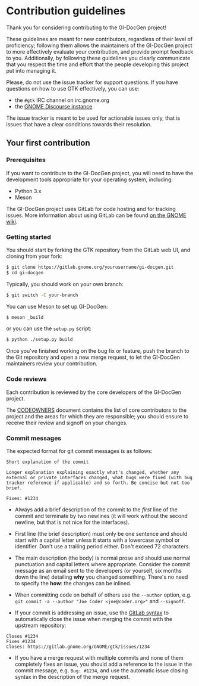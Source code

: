 # Contribution guidelines

Thank you for considering contributing to the GI-DocGen project!

These guidelines are meant for new contributors, regardless of their level
of proficiency; following them allows the maintainers of the GI-DocGen project
to more effectively evaluate your contribution, and provide prompt feedback to
you. Additionally, by following these guidelines you clearly communicate
that you respect the time and effort that the people developing this project
put into managing it.

Please, do not use the issue tracker for support questions. If you have
questions on how to use GTK effectively, you can use:

 - the `#gtk` IRC channel on irc.gnome.org
 - the [GNOME Discourse instance](https://discourse.gnome.org/)

The issue tracker is meant to be used for actionable issues only, that is
issues that have a clear conditions towards their resolution.

## Your first contribution

### Prerequisites

If you want to contribute to the GI-DocGen project, you will need to have
the development tools appropriate for your operating system, including:

 - Python 3.x
 - Meson

The GI-DocGen project uses GitLab for code hosting and for tracking issues.
More information about using GitLab can be found [on the GNOME
wiki](https://wiki.gnome.org/GitLab).

### Getting started

You should start by forking the GTK repository from the GitLab web UI, and
cloning from your fork:

```sh
$ git clone https://gitlab.gnome.org/yourusername/gi-docgen.git
$ cd gi-docgen
```

Typically, you should work on your own branch:

```sh
$ git switch -C your-branch
```

You can use Meson to set up GI-DocGen:

```sh
$ meson _build
```

or you can use the `setup.py` script:

```sh
$ python ./setup.py build
```

Once you've finished working on the bug fix or feature, push the branch
to the Git repository and open a new merge request, to let the GI-DocGen
maintainers review your contribution.

### Code reviews

Each contribution is reviewed by the core developers of the GI-DocGen
project.

The [CODEOWNERS](./docs/CODEOWNERS) document contains the list of core
contributors to the project and the areas for which they are responsible;
you should ensure to receive their review and signoff on your changes.

### Commit messages

The expected format for git commit messages is as follows:

```plain
Short explanation of the commit

Longer explanation explaining exactly what's changed, whether any
external or private interfaces changed, what bugs were fixed (with bug
tracker reference if applicable) and so forth. Be concise but not too
brief.

Fixes: #1234
```

 - Always add a brief description of the commit to the _first_ line of
 the commit and terminate by two newlines (it will work without the
 second newline, but that is not nice for the interfaces).

 - First line (the brief description) must only be one sentence and
 should start with a capital letter unless it starts with a lowercase
 symbol or identifier. Don't use a trailing period either. Don't exceed
 72 characters.

 - The main description (the body) is normal prose and should use normal
 punctuation and capital letters where appropriate. Consider the commit
 message as an email sent to the developers (or yourself, six months
 down the line) detailing **why** you changed something. There's no need
 to specify the **how**: the changes can be inlined.

 - When committing code on behalf of others use the `--author` option, e.g.
 `git commit -a --author "Joe Coder <joe@coder.org>"` and `--signoff`.

 - If your commit is addressing an issue, use the
 [GitLab syntax](https://docs.gitlab.com/ce/user/project/issues/automatic_issue_closing.html)
 to automatically close the issue when merging the commit with the upstream
 repository:

```plain
Closes #1234
Fixes #1234
Closes: https://gitlab.gnome.org/GNOME/gtk/issues/1234
```

 - If you have a merge request with multiple commits and none of them
 completely fixes an issue, you should add a reference to the issue in
 the commit message, e.g. `Bug: #1234`, and use the automatic issue
 closing syntax in the description of the merge request.
